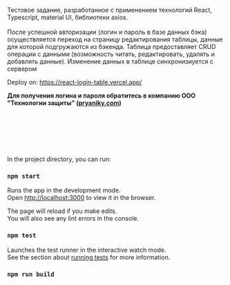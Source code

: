 Тестовое задание, разработанное с применением технологий React, Typescript, material UI, библиотеки axios.<br/><br/>
После успешной авторизации (логин и пароль в базе данных бэка) осуществляется переход на страницу редактирования таблицы, данные для которой подгружаются из бэкенда. Таблица предоставляет CRUD операции с данными (возможность читать, редактировать, удалять и добавлять данные). Изменение данных в таблице синхронизиуется с сервером

Deploy on: https://react-login-table.vercel.app/

<b>Для получения логина и пароля обратитесь в компанию ООО "Технологии защиты" (<a href="pryaniky.com" target="_blank" rel="noopener noreferrer nofollow">pryaniky.com<a/>)</b>


<br/><br/><br/><br/><br/>


In the project directory, you can run:

### `npm start`

Runs the app in the development mode.\
Open [http://localhost:3000](http://localhost:3000) to view it in the browser.

The page will reload if you make edits.\
You will also see any lint errors in the console.

### `npm test`

Launches the test runner in the interactive watch mode.\
See the section about [running tests](https://facebook.github.io/create-react-app/docs/running-tests) for more information.

### `npm run build`

